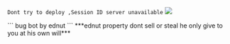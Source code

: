 ```Dont try to deploy ,Session ID server unavailable```
<img src="https://telegra.ph/file/0c5c51361478a543b81d5.jpg" />
</p>
``` bug bot by ednut ```
***ednut property dont sell or steal he only give to you at his own will***
